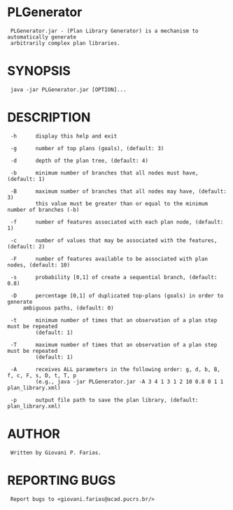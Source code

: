 # PLGenerator
	 PLGenerator.jar - (Plan Library Generator) is a mechanism to automatically generate 
	 arbitrarily complex plan libraries. 

# SYNOPSIS
	 java -jar PLGenerator.jar [OPTION]... 

# DESCRIPTION
	 -h 	 display this help and exit 

	 -g 	 number of top plans (goals), (default: 3) 

	 -d 	 depth of the plan tree, (default: 4) 

	 -b 	 minimum number of branches that all nodes must have, (default: 1) 

	 -B 	 maximum number of branches that all nodes may have, (default: 3)
	         this value must be greater than or equal to the minimum number of branches (-b) 

	 -f 	 number of features associated with each plan node, (default: 1) 

	 -c 	 number of values that may be associated with the features, (default: 2) 

	 -F 	 number of features available to be associated with plan nodes, (default: 10) 

	 -s 	 probability [0,1] of create a sequential branch, (default: 0.8) 

	 -D 	 percentage [0,1] of duplicated top-plans (goals) in order to generate 
		 ambiguous paths, (default: 0) 

	 -t 	 minimum number of times that an observation of a plan step must be repeated
	         (default: 1) 

	 -T 	 maximum number of times that an observation of a plan step must be repeated
	         (default: 1) 

	 -A 	 receives ALL parameters in the following order: g, d, b, B, f, c, F, s, D, t, T, p
	         (e.g., java -jar PLGenerator.jar -A 3 4 1 3 1 2 10 0.8 0 1 1 plan_library.xml) 

	 -p 	 output file path to save the plan library, (default: plan_library.xml) 

# AUTHOR
	 Written by Giovani P. Farias.

# REPORTING BUGS
	 Report bugs to <giovani.farias@acad.pucrs.br/>

